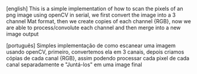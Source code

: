 [english]
This is a simple implementation of how to scan the pixels of an png image using openCV in serial, we first convert the 
image into a 3 channel Mat format, then we create copies of each channel {RGB}, now we are able to 
process/convolute each channel and then merge into a new image output


[português]
Simples implementação de como escanear uma imagem usando openCV, primeiro, convertemos ela em 3 canais, 
depois criamos cópias de cada canal {RGB}, assim podendo processar cada pixel de cada canal separadamente e "Juntá-los" 
em uma image final


